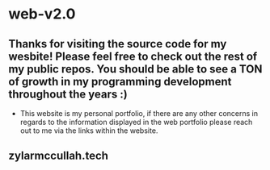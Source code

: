 # web-v2.0

## Thanks for visiting the source code for my wesbite! Please feel free to check out the rest of my public repos. You should be able to see a TON of growth in my programming development throughout the years :)

- This website is my personal portfolio, if there are any other concerns in regards to the information displayed in the web portfolio please reach out to me via the links within the website.

## zylarmccullah.tech
